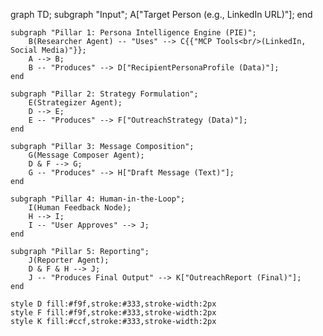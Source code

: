 graph TD;
    subgraph "Input";
        A["Target Person (e.g., LinkedIn URL)"];
    end

    subgraph "Pillar 1: Persona Intelligence Engine (PIE)";
        B(Researcher Agent) -- "Uses" --> C{{"MCP Tools<br/>(LinkedIn, Social Media)"}};
        A --> B;
        B -- "Produces" --> D["RecipientPersonaProfile (Data)"];
    end

    subgraph "Pillar 2: Strategy Formulation";
        E(Strategizer Agent);
        D --> E;
        E -- "Produces" --> F["OutreachStrategy (Data)"];
    end

    subgraph "Pillar 3: Message Composition";
        G(Message Composer Agent);
        D & F --> G;
        G -- "Produces" --> H["Draft Message (Text)"];
    end

    subgraph "Pillar 4: Human-in-the-Loop";
        I(Human Feedback Node);
        H --> I;
        I -- "User Approves" --> J;
    end

    subgraph "Pillar 5: Reporting";
        J(Reporter Agent);
        D & F & H --> J;
        J -- "Produces Final Output" --> K["OutreachReport (Final)"];
    end

    style D fill:#f9f,stroke:#333,stroke-width:2px
    style F fill:#f9f,stroke:#333,stroke-width:2px
    style K fill:#ccf,stroke:#333,stroke-width:2px
